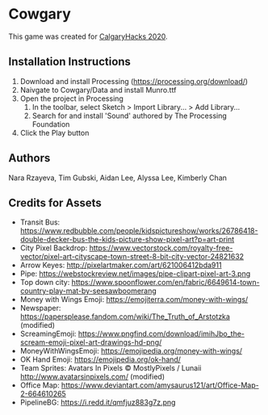# Cowgary
This game was created for [CalgaryHacks 2020](https://devpost.com/software/cowgary).

## Installation Instructions
1. Download and install Processing (https://processing.org/download/)
2. Naivgate to Cowgary/Data and install Munro.ttf
3. Open the project in Processing
   1. In the toolbar, select Sketch > Import Library... > Add Library...
   2. Search for and install 'Sound' authored by The Processing Foundation
4. Click the Play button

## Authors
Nara Rzayeva, Tim Gubski, Aidan Lee, Alyssa Lee, Kimberly Chan

## Credits for Assets 
* Transit Bus: https://www.redbubble.com/people/kidspictureshow/works/26786418-double-decker-bus-the-kids-picture-show-pixel-art?p=art-print
* City Pixel Backdrop: https://www.vectorstock.com/royalty-free-vector/pixel-art-cityscape-town-street-8-bit-city-vector-24821632
* Arrow Keyes: http://pixelartmaker.com/art/621006412bda911
* Pipe: https://webstockreview.net/images/pipe-clipart-pixel-art-3.png
* Top down city: https://www.spoonflower.com/en/fabric/6649614-town-country-play-mat-by-seesawboomerang
* Money with Wings Emoji: https://emojiterra.com/money-with-wings/
* Newspaper: https://papersplease.fandom.com/wiki/The_Truth_of_Arstotzka (modified)
* ScreamingEmoji: https://www.pngfind.com/download/imihJbo_the-scream-emoji-pixel-art-drawings-hd-png/
* MoneyWithWingsEmoji: https://emojipedia.org/money-with-wings/
* OK Hand Emoji: https://emojipedia.org/ok-hand/
* Team Sprites: Avatars In Pixels © MostlyPixels / Lunaii http://www.avatarsinpixels.com/ (modified)
* Office Map: https://www.deviantart.com/amysaurus121/art/Office-Map-2-664610265
* PipelineBG: https://i.redd.it/qmfjuz883g7z.png
